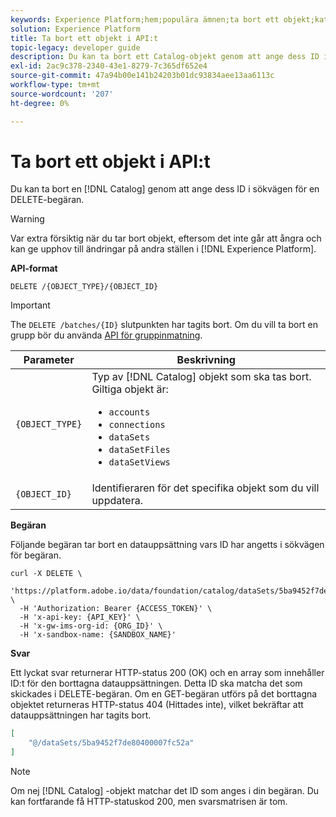 ```yaml
---
keywords: Experience Platform;hem;populära ämnen;ta bort ett objekt;katalogtjänst;api
solution: Experience Platform
title: Ta bort ett objekt i API:t
topic-legacy: developer guide
description: Du kan ta bort ett Catalog-objekt genom att ange dess ID i sökvägen till en DELETE-begäran.
exl-id: 2ac9c378-2340-43e1-8279-7c365df652e4
source-git-commit: 47a94b00e141b24203b01dc93834aee13aa6113c
workflow-type: tm+mt
source-wordcount: '207'
ht-degree: 0%

---
```


# Ta bort ett objekt i API:t

Du kan ta bort en [!DNL Catalog] genom att ange dess ID i sökvägen för en DELETE-begäran.

>[!WARNING]
>
>Var extra försiktig när du tar bort objekt, eftersom det inte går att ångra och kan ge upphov till ändringar på andra ställen i [!DNL Experience Platform].

**API-format**

```http
DELETE /{OBJECT_TYPE}/{OBJECT_ID}
```

>[!IMPORTANT]
>
>The `DELETE /batches/{ID}` slutpunkten har tagits bort. Om du vill ta bort en grupp bör du använda [API för gruppinmatning](../../ingestion/batch-ingestion/api-overview.md#delete-a-batch).

| Parameter | Beskrivning |
| --- | --- |
| `{OBJECT_TYPE}` | Typ av [!DNL Catalog] objekt som ska tas bort. Giltiga objekt är: <ul><li>`accounts`</li><li>`connections`</li><li>`dataSets`</li><li>`dataSetFiles`</li><li>`dataSetViews`</li></ul> |
| `{OBJECT_ID}` | Identifieraren för det specifika objekt som du vill uppdatera. |

**Begäran**

Följande begäran tar bort en datauppsättning vars ID har angetts i sökvägen för begäran.

```shell
curl -X DELETE \
  'https://platform.adobe.io/data/foundation/catalog/dataSets/5ba9452f7de80400007fc52a' \
  -H 'Authorization: Bearer {ACCESS_TOKEN}' \
  -H 'x-api-key: {API_KEY}' \
  -H 'x-gw-ims-org-id: {ORG_ID}' \
  -H 'x-sandbox-name: {SANDBOX_NAME}'
```

**Svar**

Ett lyckat svar returnerar HTTP-status 200 (OK) och en array som innehåller ID:t för den borttagna datauppsättningen. Detta ID ska matcha det som skickades i DELETE-begäran. Om en GET-begäran utförs på det borttagna objektet returneras HTTP-status 404 (Hittades inte), vilket bekräftar att datauppsättningen har tagits bort.

```json
[
    "@/dataSets/5ba9452f7de80400007fc52a"
]
```

>[!NOTE]
>
>Om nej [!DNL Catalog] -objekt matchar det ID som anges i din begäran. Du kan fortfarande få HTTP-statuskod 200, men svarsmatrisen är tom.

